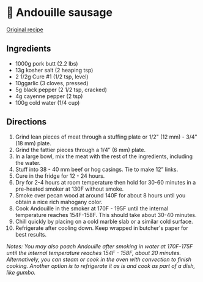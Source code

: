 # 🌭 Andouille sausage

[Original recipe](https://tasteofartisan.com/andouille-sausage/)

## Ingredients

- 1000g pork butt (2.2 lbs)
- 13g kosher salt (2 heaping tsp)
- 2 1/2g Cure #1 (1/2 tsp, level)
- 10ggarlic (3 cloves, pressed)
- 5g black pepper (2 1/2 tsp, cracked)
- 4g cayenne pepper (2 tsp)
- 100g cold water (1/4 cup)

## Directions

1. Grind lean pieces of meat through a stuffing plate or 1/2" (12 mm) - 3/4" (18
   mm) plate.
2. Grind the fattier pieces through a 1/4″ (6 mm) plate.
3. In a large bowl, mix the meat with the rest of the ingredients, including the
   water.
4. Stuff into 38 - 40 mm beef or hog casings. Tie to make 12” links.
5. Cure in the fridge for 12 - 24 hours.
6. Dry for 2-4 hours at room temperature then hold for 30-60 minutes in a
   pre-heated smoker at 130F without smoke.
7. Smoke over pecan wood at around 140F for about 8 hours until you obtain a
   nice rich mahogany color.
8. Cook Andouille in the smoker at 170F - 195F until the internal temperature
   reaches 154F-158F. This should take about 30-40 minutes.
9. Chill quickly by placing on a cold marble slab or a similar cold surface.
10. Refrigerate after cooling down. Keep wrapped in butcher's paper for best
    results.

*Notes: You may also poach Andouille after smoking in water at 170F-175F until
the internal temperature reaches 154F  - 158F, about 20 minutes. Alternatively,
you can steam or cook in the oven with convection to finish cooking. Another
option is to refrigerate it as is and cook as part of a dish, like gumbo.*
